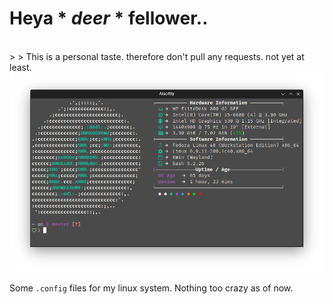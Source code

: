 # Heya * _deer_ * fellower..
<br>
>
> This is a personal taste. therefore don't pull any requests. not yet at least.

<img src=".cache/preview1.png"/>

Some ``` .config ``` files for my linux system.
Nothing too crazy as of now.

